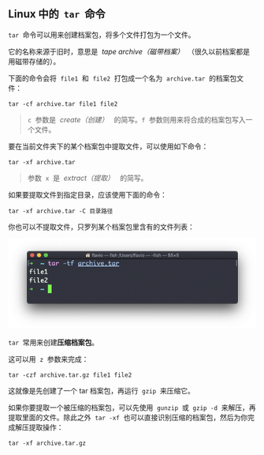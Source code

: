 ## Linux 中的  `tar`  命令

`tar`  命令可以用来创建档案包，将多个文件打包为一个文件。

它的名称来源于旧时，意思是  *tape archive（磁带档案）*  （很久以前档案都是用磁带存储的）。

下面的命令会将  `file1`  和  `file2`  打包成一个名为  `archive.tar`  的档案包文件：

```
tar -cf archive.tar file1 file2
```

> `c`  参数是  *create（创建）*   的简写。`f`  参数则用来将合成的档案包写入一个文件。

要在当前文件夹下的某个档案包中提取文件，可以使用如下命令：

```
tar -xf archive.tar
```

> 参数  `x`  是  *extract（提取）*   的简写。

如果要提取文件到指定目录，应该使用下面的命令：

```
tar -xf archive.tar -C 目录路径
```

你也可以不提取文件，只罗列某个档案包里含有的文件列表：

![alt text](image-5.png)

`tar`  常用来创建**压缩档案包**。

这可以用  `z`  参数来完成：

```
tar -czf archive.tar.gz file1 file2
```

这就像是先创建了一个 tar 档案包，再运行  `gzip`  来压缩它。

如果你要提取一个被压缩的档案包，可以先使用  `gunzip`  或  `gzip -d`  来解压，再提取里面的文件。除此之外  `tar -xf`  也可以直接识别压缩的档案包，然后为你完成解压提取操作：

```
tar -xf archive.tar.gz
```
